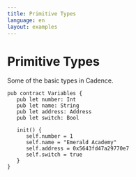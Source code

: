 ```yaml
---
title: Primitive Types
language: en
layout: examples
---
```


# Primitive Types

Some of the basic types in Cadence.

```cadence
pub contract Variables {
   pub let number: Int
   pub let name: String
   pub let address: Address
   pub let switch: Bool

   init() {
      self.number = 1
      self.name = "Emerald Academy"
      self.address = 0x5643fd47a29770e7
      self.switch = true
   }
}
```
